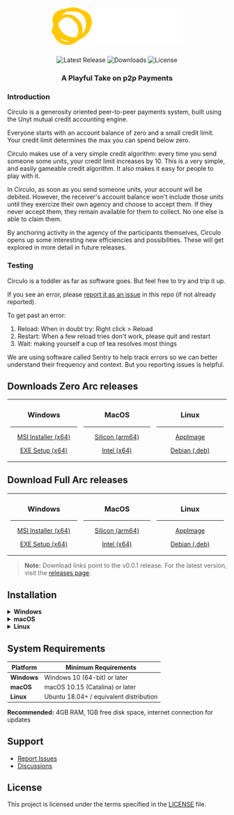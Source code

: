 <div align="center">

# <img src="src-tauri/icons/circulo-logo.svg" alt="Circulo" width="300">

![Latest Release](https://img.shields.io/github/v/release/unytco/circulo?style=flat-square&color=blue)
![Downloads](https://img.shields.io/github/downloads/unytco/circulo/total?style=flat-square&color=green)
![License](https://img.shields.io/github/license/unytco/circulo?style=flat-square)

### A Playful Take on p2p Payments

<div align="left">
<h3>

</h3>
<h3> 
Introduction
</h3>
<p>
Circulo is a generosity oriented peer-to-peer payments system, built using the Unyt mutual credit accounting engine. 
</p>
<p>
Everyone starts with an account balance of zero and a small credit limit. Your credit limit determines the max you can spend below zero. 
</p>
<p>
Circulo makes use of a very simple credit algorithm: every time you send someone some units, your credit limit increases by 10.  This is a very simple, and easily gameable credit algorithm. It also makes it easy for people to play with it.
</p>

<p>
In Circulo, as soon as you send someone units, your account will be debited.  However, the receiver's account balance won't include those units until they exercize their own agency and choose to accept them. If they never accept them, they remain available for them to collect. No one else is able to claim them.
</p>
<p>
By anchoring activity in the agency of the participants themselves, Circulo opens up some interesting new efficiencies and possibilities. These will get explored in more detail in future releases.
</p>
<h3>
Testing
</h3> 
<p>
Circulo is a toddler as far as software goes. But feel free to try and trip it up. 
</p>
<p>
If you see an error, please <a href="https://github.com/unytco/circulo/issues">report it as an issue</a> in this repo (if not already reported). 
</p>
<p>
To get past an error:

1. Reload: When in doubt try: Right click > Reload
2. Restart: When a few reload tries don't work, please quit and restart
3. Wait: making yourself a cup of tea resolves most things

</p>
<p>
We are using software called Sentry to help track errors so we can better understand their frequency and context. But you reporting issues is helpful.
</p>

<p>

</p>
</div>

</div>

## Downloads Zero Arc releases

<div align="center">

<table>
<tr>
<td width="25%" align="center">

### **Windows**

---

[MSI Installer (x64)](https://github.com/unytco/circulo/releases/download/v0.0.2/Circulo_zero-arc_0.0.2_x64_windows.msi)

[EXE Setup (x64)](https://github.com/unytco/circulo/releases/download/v0.0.2/Circulo_zero-arc_0.0.2_x64_windows.exe)

</td>
<td width="25%" align="center">

### **MacOS**

---

[Silicon (arm64)](https://github.com/unytco/circulo/releases/download/v0.0.2/Circulo_zero-arc_0.0.2_aarch64_darwin)

[Intel (x64)](https://github.com/unytco/circulo/releases/download/v0.0.2/Circulo_zero-arc_0.0.2_x64_darwin.dmg)

</td>
<td width="25%" align="center">

### **Linux**

---

[AppImage](https://github.com/unytco/circulo/releases/download/v0.0.2/Circulo_zero-arc_0.0.2_amd64_linux.AppImage)

[Debian (.deb)](https://github.com/unytco/circulo/releases/download/v0.0.2/Circulo_zero-arc_0.0.2_amd64_linux.deb)

</td>
<!-- <td width="25%" align="center">

**Android**

[<img src="https://img.shields.io/badge/-Download-green?style=flat-square&logoColor=white" height="35">](https://github.com/unytco/circulo/releases/download/v0.0.1/app-universal-release.apk)

Android Universal APK • [AAB Bundle](https://github.com/unytco/circulo/releases/download/v0.0.1/app-universal-release.aab)

</td> -->
</tr>
</table>

</div>

## Download Full Arc releases

<div align="center">

<table>
<tr>
<td width="25%" align="center">

### **Windows**

---

[MSI Installer (x64)](https://github.com/unytco/circulo/releases/download/v0.0.2/Circulo_0.0.2_x64_windows.msi)

[EXE Setup (x64)](https://github.com/unytco/circulo/releases/download/v0.0.2/Circulo_0.0.2_x64_windows.exe)

</td>
<td width="25%" align="center">

### **MacOS**

---

[Silicon (arm64)](https://github.com/unytco/circulo/releases/download/v0.0.2/Circulo_0.0.2_aarch64_darwin)

[Intel (x64)](https://github.com/unytco/circulo/releases/download/v0.0.2/Circulo_0.0.2_x64_darwin.dmg)

</td>
<td width="25%" align="center">

### **Linux**

---

[AppImage](https://github.com/unytco/circulo/releases/download/v0.0.2/Circulo_0.0.2_amd64_linux.AppImage)

[Debian (.deb)](https://github.com/unytco/circulo/releases/download/v0.0.2/Circulo_0.0.2_amd64_linux.deb)

</tr>
</table>

</div>

> **Note:** Download links point to the v0.0.1 release. For the latest version, visit the [releases page](https://github.com/unytco/circulo/releases).

## Installation

<details>
<summary><strong>Windows</strong></summary>

1. Download the `.msi` installer
2. Run the installer and follow the setup wizard
3. Launch Circulo from the Start menu

</details>

<details>
<summary><strong>macOS</strong></summary>

1. Download the `.dmg` file
2. Open the DMG and drag Circulo to your Applications folder
3. Launch from Applications (you may need to allow the app in System Preferences > Security)

</details>

<details>
<summary><strong>Linux</strong></summary>

**AppImage (Recommended)**

1. Download the `.AppImage` file
2. Make it executable: `chmod +x circulo_0.1.0_amd64.AppImage`
3. Run: `./circulo_0.1.0_amd64.AppImage`

**Debian/Ubuntu**

1. Download the `.deb` package
2. Install: `sudo dpkg -i circulo_0.1.0_amd64.deb`
3. Run: `circulo`

</details>

<!-- <details>
<summary><strong>Android</strong></summary>

1. Download the appropriate APK for your device architecture
2. Enable "Install from unknown sources" in your device settings
3. Install the APK file
4. Launch Circulo from your app drawer

</details> -->

## System Requirements

| Platform    | Minimum Requirements                    |
| ----------- | --------------------------------------- |
| **Windows** | Windows 10 (64-bit) or later            |
| **macOS**   | macOS 10.15 (Catalina) or later         |
| **Linux**   | Ubuntu 18.04+ / equivalent distribution |

 <!--        | **Android**                             | Android 7.0 (API level 24) or later | -->

**Recommended:** 4GB RAM, 1GB free disk space, internet connection for updates

## Support

- [Report Issues](https://github.com/unytco/circulo/issues)
- [Discussions](https://link-to-telegram)

## License

This project is licensed under the terms specified in the [LICENSE](LICENSE) file.

